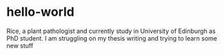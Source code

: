 # hello-world
Rice, a plant pathologist and currently study in University of Edinburgh as PhD student.
I am struggling on my thesis writing and trying to learn some new stuff
